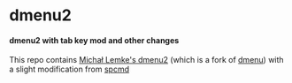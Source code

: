 # dmenu2
#### dmenu2 with tab key mod and other changes

This repo contains [Michał Lemke's dmenu2](https://bitbucket.org/melek/dmenu2) (which is a fork of [dmenu](http://tools.suckless.org/dmenu/)) with a slight modification from [spcmd](https://github.com/spcmd/dmenu2)
